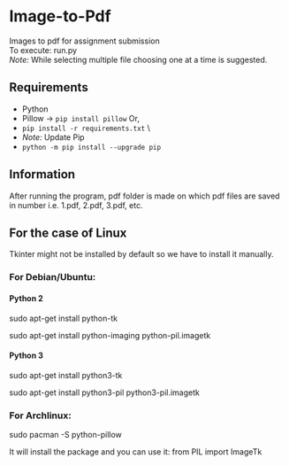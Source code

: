 # Image-to-Pdf
Images to pdf for assignment submission \
To execute: run.py \
*Note:* While selecting multiple file choosing one at a time is suggested.

## Requirements
* Python
* Pillow -> `pip install pillow` 
Or,
* `pip install -r requirements.txt` 
\
* *Note:* Update Pip 
* `python -m pip install --upgrade pip`

## Information
After running the program, pdf folder is made on which pdf files are saved in number i.e. 1.pdf, 2.pdf, 3.pdf, etc.

## For the case of Linux
Tkinter might not be installed by default so we have to install it manually.

### For Debian/Ubuntu:

#### Python 2

sudo apt-get install python-tk

sudo apt-get install python-imaging python-pil.imagetk

#### Python 3

sudo apt-get install python3-tk

sudo apt-get install python3-pil python3-pil.imagetk
### For Archlinux:

sudo pacman -S python-pillow  

It will install the package and you can use it: from PIL import ImageTk
